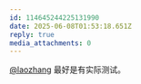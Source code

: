 ```yaml
---
id: 114645244225131990
date: 2025-06-08T01:53:18.651Z
reply: true
media_attachments: 0
---
```


[@laozhang](https://suo.si/@laozhang) 最好是有实际测试。

